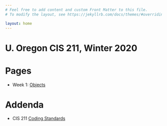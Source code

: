 ```yaml
---
# Feel free to add content and custom Front Matter to this file.
# To modify the layout, see https://jekyllrb.com/docs/themes/#overriding-theme-defaults

layout: home
---
```

# U. Oregon CIS 211, Winter 2020


    
# Pages

* Week 1: [Objects](chapters/01_1_Objects.html)

# Addenda

* CIS 211 [Coding Standards](reference/CodingStandards.html)



